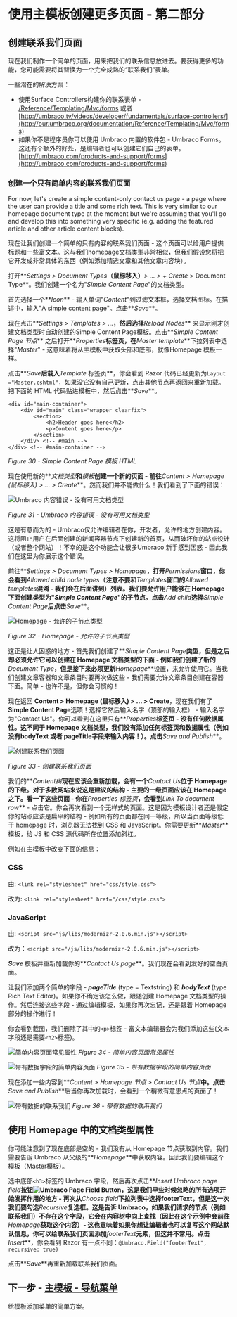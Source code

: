 # 使用主模板创建更多页面 - 第二部分 #

## 创建联系我们页面 
现在我们制作一个简单的页面，用来把我们的联系信息放进去。要获得更多的功能，您可能需要将其替换为一个完全成熟的“联系我们”表单。

一些潜在的解决方案：

* 使用Surface Controllers构建你的联系表单 - [/Reference/Templating/Mvc/forms](http://our.umbraco.org/documentation/Reference/Templating/Mvc/forms) 或者 [http://umbraco.tv/videos/developer/fundamentals/surface-controllers/](http://our.umbraco.org/documentation/Reference/Templating/Mvc/forms)
* 如果你不是程序员你可以使用 Umbraco 内置的软件包 - Umbraco Forms。这还有个额外的好处，是编辑者也可以创建它们自己的表单。 [http://umbraco.com/products-and-support/forms](http://umbraco.com/products-and-support/forms)

### 创建一个只有简单内容的联系我们页面 ###

For now, let's create a simple content-only contact us page - a page where the user can provide a title and some rich text. This is very similar to our homepage document type at the moment but we're assuming that you'll go and develop this into something very specific (e.g. adding the featured article and other article content blocks).

现在让我们创建一个简单的只有内容的联系我们页面 - 这个页面可以给用户提供标题和一些富文本。这与我们homepage文档类型非常相似，但我们假设您将把它开发成非常具体的东西（例如添加精选文章和其他文章内容块）。

打开**_Settings > Document Types_**（鼠标移入）**_> ... > + Create_ > Document Type**。我们创建一个名为"_Simple Content Page_"的文档类型。

首先选择一个**_Icon_** - 输入单词"_Content_"到过滤文本框，选择文档图标。在描述中，输入"A simple content page"。点击**_Save_**。

现在点击**_Settings > Templates > ..._**，然后选择**_Reload Nodes_** 来显示刚才创建文档类型时自动创建的Simple Content Page模板。点击**_Simple Content Page 节点_** 之后打开**_Properties_**标签页，在**_Master template_**下拉列表中选择"_Master_" - 这意味着将从主模板中获取头部和底部，就像Homepage 模板一样。

点击**_Save_**后载入**_Template_ 标签页**，你会看到 Razor 代码已经更新为`Layout ="Master.cshtml"`，如果没它没有自己更新，点击其他节点再返回来重新加载。把下面的 HTML 代码贴进模板中，然后点击**_Save_**。

	<div id="main-container">
		<div id="main" class="wrapper clearfix">
			<section>
				<h2>Header goes here</h2>
				<p>Content goes here</p>
			</section>	
		</div> <!-- #main -->
	</div> <!-- #main-container -->

*Figure 30 - Simple Content Page 模板 HTML*

现在使用新的**_文档类型_**和**_模板_**创建一个新的页面 - 前往**_Content > Homepage (鼠标移入) > ... > Create_**。然而我们并不能做什么！我们看到了下面的错误：

![Umbraco 内容错误 - 没有可用文档类型](images/figure-31-simple-content-page-cant-create.png)

*Figure 31 - Umbraco 内容错误 - 没有可用文档类型*

这是有意而为的 - Umbraco仅允许编辑者在你，开发者，允许的地方创建内容。这将阻止用户在后面创建的新闻容器节点下创建新的首页，从而破坏你的站点设计（或者整个网站）！不幸的是这个功能会让很多Umbraco 新手感到困惑 - 因此我们在这里为你展示这个错误。

前往**_Settings > Document Types > Homepage_**，打开**_Permissions_**窗口，你会看到**_Allowed child node types_**（注意不要和**_Templates_**窗口的**_Allowed templates_**混淆 - 我们会在后面讲到）列表。我们要允许用户能够在 Homepage 下面创建类型为"_Simple Content Page_"的子节点。点击**_Add child_**选择**_Simple Content Page_**后点击**_Save_**。

![Homepage - 允许的子节点类型](images/figure-32-homepage-allowed-child.png)

*Figure 32 - Homepage - 允许的子节点类型*

这正是让人困惑的地方 - 首先我们创建了**_Simple Content Page_**类型，但是之后却必须允许它可以创建在 Homepage 文档类型的下面 - 例如我们创建了新的**_Document Type_**，但是接下来必须更新**_Homepage_**设置，来允许使用它。当我们创建文章容器和文章条目时要再次做这些 - 我们需要允许文章条目创建在容器下面。简单 - 也许不是，但你会习惯的！

现在返回 **Content > Homepage (鼠标移入) > ... > Create**，现在我们有了**Simple Content Page**选项！选择它然后输入名字（顶部的输入框） - 输入名字为"Contact Us"。你可以看到在这里只有**_Properties_**标签页 - 没有任何数据属性。这不同于 Homepage 文档类型，我们没有添加任何标签页和数据属性（例如没有bodyText 或者 pageTitle字段来输入内容！）。点击**_Save and Publish_**。

![创建联系我们页面](images/figure-33-contact-us.png)

*Figure 33 - 创建联系我们页面*

我们的**_Content树_**现在应该会重新加载，会有一个**_Contact Us_**位于 Homepage 的下级。对于多数网站来说这是建议的结构 - 主要的一级页面应该在 Homepage 之下。看一下这些页面 - 你在**_Properties 标签页_**，会看到**_Link To document row_**  - 点击它。你会再次看到一个无样式的页面。这是因为模板设计者还是假定你的站点应该是扁平的结构 - 例如所有的页面都在同一等级，所以当页面等级低于 homepage 时，浏览器无法找到 CSS 和 JavaScript。你需要更新**_Master_**模板，给 JS 和 CSS 源代码所在位置添加斜杠。

例如在主模板中改变下面的信息：

### CSS ###

由: `<link rel="stylesheet" href="css/style.css">`

改为: `<link rel="stylesheet" href="/css/style.css">`

### JavaScript ###

由: `<script src="js/libs/modernizr-2.0.6.min.js"></script>`

改为：`<script src="/js/libs/modernizr-2.0.6.min.js"></script>`

**_Save_** 模板并重新加载你的**_Contact Us page_**。我们现在会看到友好的空白页面。

让我们添加两个简单的字段 - **_pageTitle_** (type = Textstring) 和 **_bodyText_** (type Rich Text Editor)。如果你不确定该怎么做，跟随创建 Homepage 文档类型的操作。然后连接这些字段 - 通过编辑模板，如果你再次忘记，还是跟着 Homepage 部分的操作进行！

你会看到截图，我们删除了其中的`<p>`标签 - 富文本编辑器会为我们添加这些(文本字段还是需要`<h2>`标签)。

![简单内容页面常见属性](images/figure-34-contact-us-generic-properties.png)
*Figure 34 - 简单内容页面常见属性*


![带有数据字段的简单内容页面](images/figure-35-contact-us-template-with-data-fields.png)
*Figure 35 - 带有数据字段的简单内容页面*

现在添加一些内容到**_Content > Homepage 节点 > Contact Us 节点_**中。点击**_Save and Publish_**后当你再次加载时，会看到一个稍微有意思点的页面了！

![带有数据的联系我们](images/figure-36-contact-us-with-some-data.png)
*Figure 36 - 带有数据的联系我们*

## 使用 Homepage 中的文档类型属性 ##

你可能注意到了现在底部是空的 - 我们没有从 Homepage 节点获取到内容。我们需要告诉 Umbraco 从父级的**_Homepage_**中获取内容。因此我们要编辑这个模板（Master模板）。

选中底部`<h3>`标签的 Umbraco 字段，然后再次点击**_Insert Umbraco page field_**按钮![Umbraco Page Field Button](images/umbraco-page-field.png)，这是我们早些时候忽略的所有选项开始发挥作用的地方 - 再次从**_Choose field_**下拉列表中选择footerText，但是这一次我们要勾选**_Recursive_**复选框。这是告诉 Umbraco，如果我们请求的节点（例如联系我们）不存在这个字段，它会在内容树中向上查找（因此在这个示例中会前往**_Homepage_**获取这个内容）- 这也意味着如果你想让编辑者也可以复写这个网站默认信息，你可以给联系我们页面添加**_footerText_**元素，但这并不常用。点击**_Insert_**，你会看到 Razor 有一点不同：`@Umbraco.Field("footerText", recursive: true)` 

点击**_Save_**再重新加载联系我们页面。

## 下一步 - [主模板 - 导航菜单](Master-Template-The-Navigation-Menu.md) ##
给模板添加菜单的简单方案。